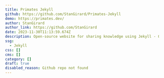 ```yaml
---
title: Primates Jekyll
github: https://github.com/StanGirard/Primates-Jekyll
demo: https://primates.dev/
author: StanGirard
author_link: https://github.com/StanGirard
date: 2023-11-30T11:13:59.674Z
description: Open-source website for sharing knowledge using Jekyll - Old Version
ssg:
  - Jekyll
css: []
cms: []
category: []
draft: true
disabled_reason: Github repo not found
---
```

